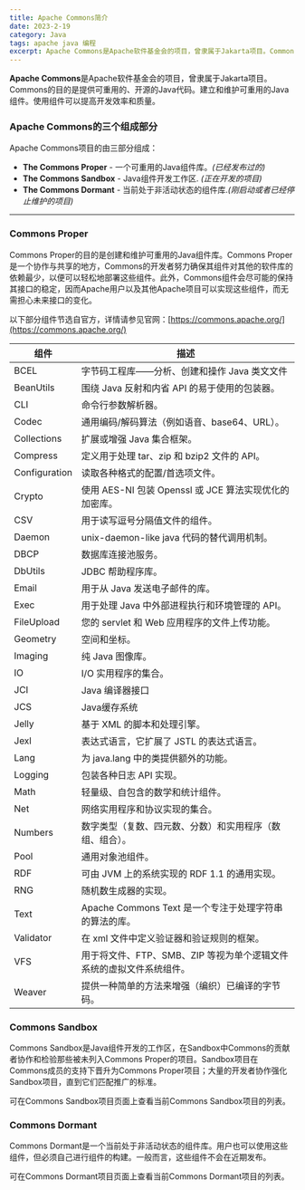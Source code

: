```yaml
---
title: Apache Commons简介
date: 2023-2-19
category: Java
tags: apache java 编程
excerpt: Apache Commons是Apache软件基金会的项目，曾隶属于Jakarta项目。Commons的目的是提供可重用的、开源的Java代码。建立和维护可重用的Java组件。使用组件可以提高开发效率和质量。
---
```

**Apache Commons**是Apache软件基金会的项目，曾隶属于Jakarta项目。Commons的目的是提供可重用的、开源的Java代码。建立和维护可重用的Java组件。使用组件可以提高开发效率和质量。

### Apache Commons的三个组成部分

Apache Commons项目的由三部分组成：

- **The Commons Proper** - 一个可重用的Java组件库。*(已经发布过的)*
- **The Commons Sandbox** - Java组件开发工作区. *(正在开发的项目)*
- **The Commons Dormant** - 当前处于非活动状态的组件库.*(刚启动或者已经停止维护的项目)*

---

### Commons Proper

Commons Proper的目的是创建和维护可重用的Java组件库。Commons Proper是一个协作与共享的地方，Commons的开发者努力确保其组件对其他的软件库的依赖最少，以便可以轻松地部署这些组件。此外，Commons组件会尽可能的保持其接口的稳定，因而Apache用户以及其他Apache项目可以实现这些组件，而无需担心未来接口的变化。

以下部分组件节选自官方，详情请参见官网：[https://commons.apache.org/](https://commons.apache.org/)

| 组件          | 描述                                                         |
| ------------- | ------------------------------------------------------------ |
| BCEL          | 字节码工程库——分析、创建和操作 Java 类文文件                 |
| BeanUtils     | 围绕 Java 反射和内省 API 的易于使用的包装器。                |
| CLI           | 命令行参数解析器。                                           |
| Codec         | 通用编码/解码算法（例如语音、base64、URL）。                 |
| Collections   | 扩展或增强 Java 集合框架。                                   |
| Compress      | 定义用于处理 tar、zip 和 bzip2 文件的 API。                  |
| Configuration | 读取各种格式的配置/首选项文件。                              |
| Crypto        | 使用 AES-NI 包装 Openssl 或 JCE 算法实现优化的加密库。       |
| CSV           | 用于读写逗号分隔值文件的组件。                               |
| Daemon        | unix-daemon-like java 代码的替代调用机制。                   |
| DBCP          | 数据库连接池服务。                                           |
| DbUtils       | JDBC 帮助程序库。                                            |
| Email         | 用于从 Java 发送电子邮件的库。                               |
| Exec          | 用于处理 Java 中外部进程执行和环境管理的 API。               |
| FileUpload    | 您的 servlet 和 Web 应用程序的文件上传功能。                 |
| Geometry      | 空间和坐标。                                                 |
| Imaging       | 纯 Java 图像库。                                             |
| IO            | I/O 实用程序的集合。                                         |
| JCI           | Java 编译器接口                                              |
| JCS           | Java缓存系统                                                 |
| Jelly         | 基于 XML 的脚本和处理引擎。                                  |
| Jexl          | 表达式语言，它扩展了 JSTL 的表达式语言。                     |
| Lang          | 为 java.lang 中的类提供额外的功能。                          |
| Logging       | 包装各种日志 API 实现。                                      |
| Math          | 轻量级、自包含的数学和统计组件。                             |
| Net           | 网络实用程序和协议实现的集合。                               |
| Numbers       | 数字类型（复数、四元数、分数）和实用程序（数组、组合）。     |
| Pool          | 通用对象池组件。                                             |
| RDF           | 可由 JVM 上的系统实现的 RDF 1.1 的通用实现。                 |
| RNG           | 随机数生成器的实现。                                         |
| Text          | Apache Commons Text 是一个专注于处理字符串的算法的库。       |
| Validator     | 在 xml 文件中定义验证器和验证规则的框架。                    |
| VFS           | 用于将文件、FTP、SMB、ZIP 等视为单个逻辑文件系统的虚拟文件系统组件。 |
| Weaver        | 提供一种简单的方法来增强（编织）已编译的字节码。             |



### Commons Sandbox

Commons Sandbox是Java组件开发的工作区，在Sandbox中Commons的贡献者协作和检验那些被未列入Commons Proper的项目。Sandbox项目在Commons成员的支持下晋升为Commons Proper项目；大量的开发者协作强化Sandbox项目，直到它们匹配推广的标准。

可在Commons Sandbox项目页面上查看当前Commons Sandbox项目的列表。


### Commons Dormant

Commons Dormant是一个当前处于非活动状态的组件库。用户也可以使用这些组件，但必须自己进行组件的构建。一般而言，这些组件不会在近期发布。

可在Commons Dormant项目页面上查看当前Commons Dormant项目的列表。